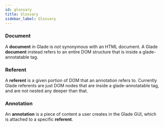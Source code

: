 ```yaml
---
id: glossary
title: Glossary
sidebar_label: Glossary
---
```


### Document

A **document** in Glade is _not_ synonymous with an HTML document. A Glade **document** instead refers to an entire DOM structure that is inside a glade-annotatable tag.

### Referent

A **referent** is a given portion of DOM that an annotation refers to. Currently Glade referents are just DOM nodes that are inside a glade-annotatable tag, and are not nested any deeper than that.

### Annotation

An **annotation** is a piece of content a user creates in the Glade GUI, which is attached to a specific **referent**.
